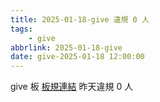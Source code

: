 ```yaml
---
title: 2025-01-18-give 違規 0 人
tags:
    - give
abbrlink: 2025-01-18-give
date: give-2025-01-18 12:00:00
---
```

give 板 [板規連結](https://www.ptt.cc/bbs/give/M.1612495900.A.C32.html)
昨天違規 0 人

